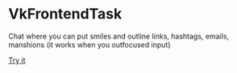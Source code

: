<h1>VkFrontendTask</h1>
<p>Chat where you can put smiles and outline links, hashtags, emails, manshions (it works when you outfocused input)</p>
<a href="https://github.com/dragoneknp/VkFrontendTask/new/main?readme=1">Try it</a>
